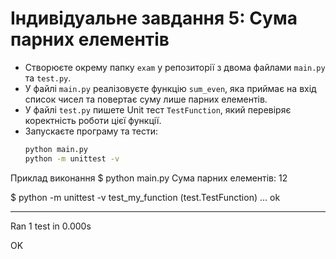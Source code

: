 # Індивідуальне завдання 5: Сума парних елементів

- Створюєте окрему папку `exam` у репозиторії з двома файлами `main.py` та `test.py`.
- У файлі `main.py` реалізовуєте функцію `sum_even`, яка приймає на вхід список чисел та повертає суму лише парних елементів.
- У файлі `test.py` пишете Unit тест `TestFunction`, який перевіряє коректність роботи цієї функції.
- Запускаєте програму та тести:
  ```bash
  python main.py
  python -m unittest -v
Приклад виконання
$ python main.py
Сума парних елементів: 12

$ python -m unittest -v
test_my_function (test.TestFunction) ... ok

----------------------------------------------------------------------
Ran 1 test in 0.000s

OK
